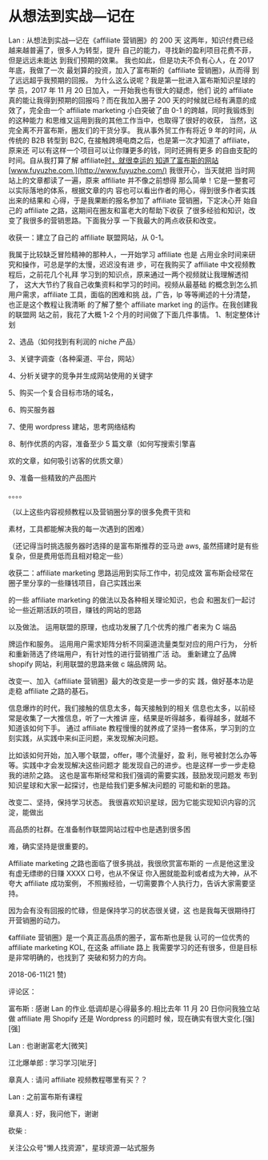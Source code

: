 # 从想法到实战—记在

Lan : 从想法到实战—记在《affiliate 营销圈》的 200 天 这两年，知识付费已经越来越普遍了，很多人为转型，提升 自己的能力，寻找新的盈利项目花费不菲，但是远远未能达 到我们预期的效果。 我也如此，但是功夫不负有心人，在 2017 年底，我做了一次 最划算的投资，加入了富布斯的《affiliate 营销圈》，从而得 到了远远超乎我预期的回报。 为什么这么说呢？我是第一批进入富布斯知识星球的学 员，2017 年 11 月 20 日加入，一开始我也有很大的疑虑，他们 说的 affiliate 真的能让我得到预期的回报吗？而在我加入圈子 200 天的时候就已经有满意的成效了，完全由一个 affiliate marketing 小白突破了由 0-1 的跨越，同时我锻炼到的这种能力 和思维又运用到我的其他工作当中，也取得了很好的收获， 当然，这完全离不开富布斯，圈友们的干货分享。 我从事外贸工作有将近 9 年的时间，从传统的 B2B 转型到 B2C, 在接触跨境电商之后，也是第一次才知道了 affiliate，原来还 可以有这样一个项目可以让你赚更多的钱，同时还拥有更多 的自由支配的时间。自从我打算了解 affiliate[时，就很幸运的 知道了富布斯的网站](http://www.fuyuzhe.com/)[www.fuyuzhe.com,](http://www.fuyuzhe.com/) 我很开心，当天就把 当时网站上的文章都读了一遍，原来 affiliate 并不像之前想得 那么简单！它是一整套可以实际落地的体系，根据文章的内 容也可以看出作者的用心，得到很多作者实践出来的结果和 心得，于是我果断的报名参加了 affiliate 营销圈，下定决心开 始自己的 affiliate 之路，这期间在圈友和富老大的帮助下收获 了很多经验和知识，改变了我很多的营销思路。下面我分享 一下我最大的两点收获和改变。

收获一：建立了自己的 affiliate 联盟网站，从 0-1。

我属于比较缺乏冒险精神的那种人，一开始学习 affiliate 也是 占用业余时间来研究和操作，可总是学的太慢，迟迟没有进 步，可在我购买了 affiliate 中文视频教程后，之前花几个礼拜 学习到的知识点，原来通过一两个视频就让我理解透彻了， 这大大节约了我自己收集资料和学习的时间。视频从最基础 的概念到怎么抓用户需求，affiliate 工具，面临的困难和挑 战，广告，lp 等等阐述的十分清楚，也正是这个教程让我清晰 的了解了整个 affiliate market ing 的运作。在我创建我的联盟网 站之前，我花了大概 1-2 个月的时间做了下面几件事情。 1、制定整体计划

2、选品（如何找到有利润的 niche 产品）

3、关键字调查（各种渠道、平台，网站）

4、分析关键字的竞争并生成网站使用的关键字

5、购买一个复合目标市场的域名，

6、购买服务器

7、使用 wordpress 建站，思考网络结构

8、制作优质的内容，准备至少 5 篇文章（如何写搜索引擎喜

欢的文章，如何吸引访客的优质文章）

9、准备一些精致的产品图片

。。。。

（以上这些内容视频教程以及营销圈分享的很多免费干货和

素材，工具都能解决我的每一次遇到的困难）

（还记得当时挑选服务器时选择的是富布斯推荐的亚马逊 aws, 虽然搭建时是有些复杂，但是费用低而且相对稳定一些）

收获二：affiliate marketing 思路运用到实际工作中，初见成效 富布斯会经常在圈子里分享的一些赚钱项目，自己实践出来

的一些 affiliate marketing 的做法以及各种相关理论知识，也会 和圈友们一起讨论一些近期活跃的项目，赚钱的网站的思路

以及做法。 运用联盟的原理，也成功发展了几个优秀的推广者来为 C 端品

牌运作和服务。 运用用户需求矩阵分析不同渠道流量类型对应的用户行为， 分析和重新筛选了终端用户，有针对性的进行营销推广活 动。 重新建立了品牌 shopify 网站，利用联盟的思路来做 c 端品牌网 站。

改变一、加入《affiliate 营销圈》最大的改变是一步一步的实 践，做好基本功是走稳 affiliate 之路的基石。

信息爆炸的时代，我们接触的信息太多，每天接触到的相关 信息也太多，以前经常是收集了一大推信息，听了一大推讲 座，结果是听得越多，看得越多，就越不知道该如何下手。 通过 affiliate 教程慢慢的就养成了坚持一套体系，学习到的立 刻实践，从实践中来纠正问题，来发现解决问题。

比如该如何开始，加入哪个联盟，offer，哪个流量好，盈 利，账号被封怎么办等等。实践中才会发现解决这些问题才 能发现自己的进步。也是这样一步一步走稳我的进阶之路。 这也是富布斯经常和我们强调的需要实践，鼓励发现问题发 布到知识星球和大家一起探讨，也是给我们更多解决问题的 可能和新的思路。

改变二、坚持，保持学习状态。 我很喜欢知识星球，因为它能实现知识内容的沉淀，能做出

高品质的社群。在准备制作联盟网站过程中也是遇到很多困

难，确实坚持是很重要的。

Affiliate marketing 之路也面临了很多挑战，我很欣赏富布斯的 一点是他这里没有虚无缥缈的日赚 XXXX 口号，也从不保证 你入圈就能盈利或者成为大神，从不夸大 affiliate 成功案例， 不照搬经验，一切需要靠个人执行力，告诉大家需要坚持。

因为会有没有回报的忙碌，但是保持学习的状态很关键，这 也是我每天很期待打开营销圈的动力。

《affiliate 营销圈》是一个真正高品质的圈子，富布斯也是我 认可的一位优秀的 affiliate marketing KOL, 在这条 affiliate 路上 我需要学习的还有很多，但是目标是非常明确的，也找到了 突破和努力的方向。

2018-06-11(21 赞)

评论区：

富布斯 : 感谢 Lan 的作业.低调却是心得最多的.相比去年 11 月 20 日你问我独立站做 affiliate 用 Shopify 还是 Wordpress 的问题时 候，现在确实有很大变化.[强][强]

Lan : 也谢谢富老大[微笑]

江北爆单郎 : 学习学习[呲牙]

章真人 : 请问 affiliate 视频教程哪里有买？？

Lan : 之前富布斯有课程

章真人 : 好，我问他下，谢谢

砍柴 :

关注公众号"懒人找资源"，星球资源一站式服务